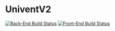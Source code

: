 # UniventV2

[![Back-End Build Status](https://github.com/LukeX19/UniventV2/actions/workflows/dotnet.yml/badge.svg)](https://github.com/LukeX19/UniventV2/actions/workflows/dotnet.yml)
[![Front-End Build Status](https://github.com/LukeX19/UniventV2/actions/workflows/nodejs.yml/badge.svg)](https://github.com/LukeX19/UniventV2/actions/workflows/nodejs.yml)
